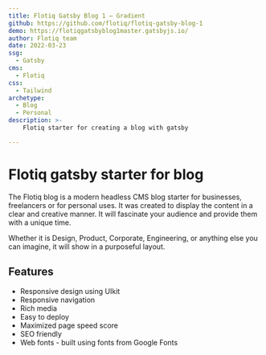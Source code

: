 ```yaml
---
title: Flotiq Gatsby Blog 1 – Gradient
github: https://github.com/flotiq/flotiq-gatsby-blog-1
demo: https://flotiqgatsbyblog1master.gatsbyjs.io/
author: Flotiq team
date: 2022-03-23
ssg:
  - Gatsby
cms:
  - Flotiq
css:
  - Tailwind
archetype:
  - Blog
  - Personal
description: >-
    Flotiq starter for creating a blog with gatsby

---
```


# Flotiq gatsby starter for blog

The Flotiq blog is a modern headless CMS blog starter for businesses, freelancers or for personal uses. It was created to display the content in a clear and creative manner. It will fascinate your audience and provide them with a unique time.

Whether it is Design, Product, Corporate, Engineering, or anything else you can imagine, it will show in a purposeful layout.

## Features

* Responsive design using UIkit
* Responsive navigation
* Rich media
* Easy to deploy
* Maximized page speed score
* SEO friendly
* Web fonts - built using fonts from Google Fonts
